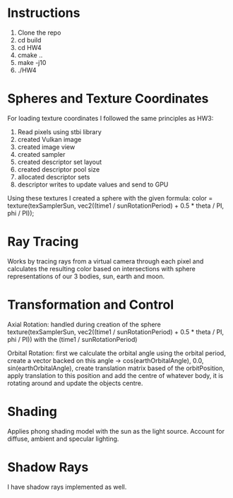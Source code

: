 
# Instructions

1. Clone the repo 
2. cd build
3.  cd HW4
4. cmake ..
5. make -j10
6. ./HW4

# Spheres and Texture Coordinates

For loading texture coordinates I followed the same principles as HW3:
1. Read pixels using stbi library
2. created Vulkan image
3. created image view
4. created sampler
5. created descriptor set layout
6. created descriptor pool size
7. allocated descriptor sets
8. descriptor writes to update values and send to GPU

Using these textures I created a sphere with the given formula:
color = texture(texSamplerSun, vec2((time1 / sunRotationPeriod) + 0.5 \* theta / PI, phi / PI));

# Ray Tracing

Works by tracing rays from a virtual camera through each pixel and calculates the resulting color based on intersections with sphere representations of
our 3 bodies, sun, earth and moon.

# Transformation and Control

Axial Rotation: handled during creation of the sphere texture(texSamplerSun, vec2((time1 / sunRotationPeriod) + 0.5 \* theta / PI, phi / PI)) with the
(time1 / sunRotationPeriod)

Orbital Rotation: first we calculate the orbital angle using the orbital period, create a vector backed on this angle -> cos(earthOrbitalAngle), 0.0, sin(earthOrbitalAngle), create translation matrix based of the orbitPosition, apply translation to this position and add the centre of whatever body, it is rotating around and update the objects centre.

# Shading

Applies phong shading model with the sun as the light source. Account for diffuse, ambient and specular lighting.

# Shadow Rays

I have shadow rays implemented as well.
